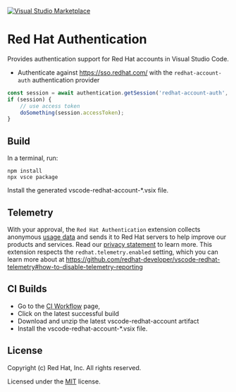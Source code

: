 [![Visual Studio Marketplace](https://img.shields.io/visual-studio-marketplace/v/redhat.vscode-redhat-account?style=for-the-badge&label=VS%20Marketplace&logo=visual-studio-code)](https://marketplace.visualstudio.com/items?itemName=redhat.vscode-redhat-account)


# Red Hat Authentication

Provides authentication support for Red Hat accounts in Visual Studio Code.

- Authenticate against https://sso.redhat.com/ with the `redhat-account-auth` authentication provider
```typescript
const session = await authentication.getSession('redhat-account-auth', ['openid'], { createIfNone: true });
if (session) {
	// use access token
	doSomething(session.accessToken);
}	
```

## Build
In a terminal, run:
```
npm install
npx vsce package
```

Install the generated vscode-redhat-account-*.vsix file.

## Telemetry

With your approval, the `Red Hat Authentication` extension collects anonymous [usage data](USAGE_DATA.md) and sends it to Red Hat servers to help improve our products and services.
Read our [privacy statement](https://developers.redhat.com/article/tool-data-collection) to learn more.
This extension respects the `redhat.telemetry.enabled` setting, which you can learn more about at https://github.com/redhat-developer/vscode-redhat-telemetry#how-to-disable-telemetry-reporting


## CI Builds
- Go to the [CI Workflow](https://github.com/redhat-developer/vscode-redhat-account/actions/workflows/CI.yml?query=branch%3Amain+is%3Asuccess++) page, 
- Click on the latest successful build
- Download and unzip the latest vscode-redhat-account artifact
- Install the vscode-redhat-account-*.vsix file.

## License
Copyright (c) Red Hat, Inc. All rights reserved.

Licensed under the [MIT](LICENSE.txt) license.
